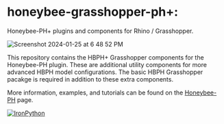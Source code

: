 # honeybee-grasshopper-ph+:

Honeybee-PH+ plugins and components for Rhino / Grasshopper.

![Screenshot 2024-01-25 at 6 48 52 PM](https://github.com/PH-Tools/honeybee_grasshopper_ph_plus/assets/69652712/9c9261f7-52b3-4174-aa98-5d41b9231316)

This repository contains the HBPH+ Grasshopper components for the Honeybee-PH plugin. These are additional utility components for more advanced HBPH model configurations. The basic HBPH Grasshopper pacakge is required in addition to these extra components. 

More information, examples, and tutorials can be found on the [Honeybee-PH](https://ph-tools.github.io/honeybee_grasshopper_ph/) page.

[![IronPython](https://img.shields.io/badge/ironpython-2.7-red.svg)](https://github.com/IronLanguages/ironpython2/releases/tag/ipy-2.7.8/)
